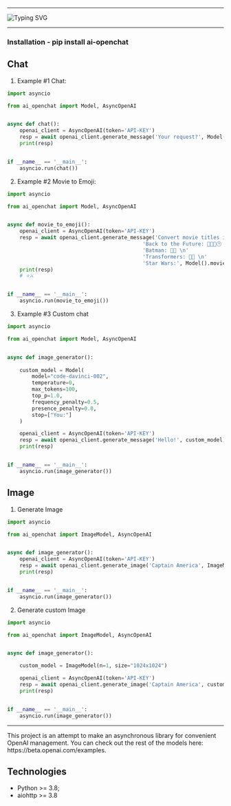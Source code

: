 <hr/>

![Typing SVG](https://readme-typing-svg.herokuapp.com?font=Fira+Code&size=40&pause=1000&color=373737&background=91C5F4&center=true&vCenter=true&multiline=true&width=1080&height=80&lines=Python+async+module+for+OpenAI)
<hr/>

### Installation - pip install ai-openchat


## Chat

1. Example #1 Chat:

``` python
import asyncio

from ai_openchat import Model, AsyncOpenAI


async def chat():
    openai_client = AsyncOpenAI(token='API-KEY')
    resp = await openai_client.generate_message('Your request?', Model().chat())
    print(resp)


if __name__ == '__main__':
    asyncio.run(chat())
```

2. Example #2 Movie to Emoji:
``` python
import asyncio

from ai_openchat import Model, AsyncOpenAI


async def movie_to_emoji():
    openai_client = AsyncOpenAI(token='API-KEY')
    resp = await openai_client.generate_message('Convert movie titles into emoji.\n\n'
                                            'Back to the Future: 👨👴🚗🕒 \n'
                                            'Batman: 🤵🦇 \n'
                                            'Transformers: 🚗🤖 \n'
                                            'Star Wars:', Model().movie_to_emoji())
    print(resp)
    # ⭐️⚔️


if __name__ == '__main__':
    asyncio.run(movie_to_emoji())


```

3. Example #3 Custom chat

``` python
import asyncio

from ai_openchat import Model, AsyncOpenAI


async def image_generator():
    
    custom_model = Model(
        model="code-davinci-002",
        temperature=0,
        max_tokens=100,
        top_p=1.0,
        frequency_penalty=0.5,
        presence_penalty=0.0,
        stop=["You:"]
    )

    openai_client = AsyncOpenAI(token='API-KEY')
    resp = await openai_client.generate_message('Hello!', custom_model)
    print(resp)


if __name__ == '__main__':
    asyncio.run(image_generator())
```

## Image

1. Generate Image

``` python
import asyncio

from ai_openchat import ImageModel, AsyncOpenAI


async def image_generator():
    openai_client = AsyncOpenAI(token='API-KEY')
    resp = await openai_client.generate_image('Captain America', ImageModel().image())
    print(resp)


if __name__ == '__main__':
    asyncio.run(image_generator())
```

2. Generate custom Image


``` python
import asyncio

from ai_openchat import ImageModel, AsyncOpenAI


async def image_generator():

    custom_model = ImageModel(n=1, size="1024x1024")

    openai_client = AsyncOpenAI(token='API-KEY')
    resp = await openai_client.generate_image('Captain America', custom_model)
    print(resp)


if __name__ == '__main__':
    asyncio.run(image_generator())
```


<hr/>
This project is an attempt to make an asynchronous library for convenient OpenAI management.
You can check out the rest of the models here: https://beta.openai.com/examples.


## Technologies
- Python >= 3.8;
- aiohttp >= 3.8
